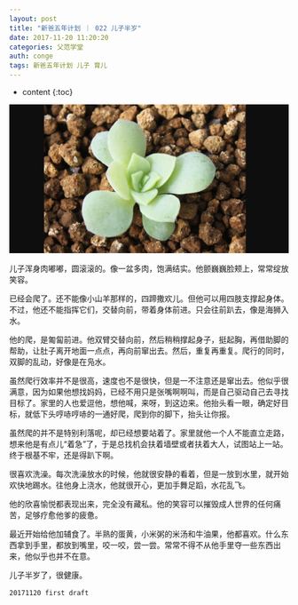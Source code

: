 ```yaml
---
layout: post
title: "新爸五年计划 ｜ 022 儿子半岁"
date: 2017-11-20 11:20:20
categories: 父范学堂
auth: conge
tags: 新爸五年计划 儿子 育儿
---
```

* content
{:toc}

![多肉](/assets/images/父范学堂/118382-6129d7ac9285c9e0.png)

儿子浑身肉嘟嘟，圆滚滚的。像一盆多肉，饱满结实。他颤巍巍脸颊上，常常绽放笑容。

已经会爬了。还不能像小山羊那样的，四蹄撒欢儿。但他可以用四肢支撑起身体。不过，他还不能指挥它们，交替向前，带着身体前进。只会往前趴去，像是海狮入水。

他的爬，是匍匐前进。他双臂交替向前，然后稍稍撑起身子，挺起胸，再借助脚的帮助，让肚子离开地面一点点，再向前窜出去。然后，重复再重复。爬行的同时，双脚的乱动，好像是在凫水。





虽然爬行效率并不是很高，速度也不是很快，但是一不注意还是窜出去。他似乎很满意，因为如果他想找妈妈，已经不用只是张嘴啊啊叫，而是自己驱动自己去寻找目标了。家里的人也爱逗他，想他喊，来呀，到这边来。他抬头看一眼，确定好目标，就低下头哼哧哼哧的一通好爬，爬到你的脚下，抬头让你报。

虽然爬的并不是特别利落呢，却已经想要站着了。家里就他一个人不能直立走路，想来他是有点儿“着急”了，于是总找机会扶着墙壁或者扶着大人，试图站上一站。终于根基不牢，还是得趴下啊。

很喜欢洗澡。每次洗澡放水的时候，他就很安静的看着，但是一放到水里，就开始欢快地踢水。往他身上浇水，他就很开心，更加手舞足蹈，水花乱飞。

他的欣喜愉悦都表现出来，完全没有藏私。他的笑容可以摧毁成人世界的任何痛苦，足够疗愈他爹的疲惫。

最近开始给他加辅食了。半熟的蛋黄，小米粥的米汤和牛油果，他都喜欢。什么东西拿到手里，都放到嘴里，咬一咬，尝一尝。常常不得不从他手里夺一些东西出来，他似乎也并不在意。

儿子半岁了，很健康。


```
20171120 first draft
```
